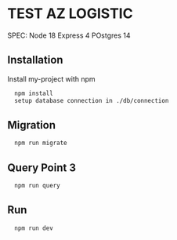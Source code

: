 
# TEST AZ LOGISTIC

SPEC: 
Node 18
Express 4
POstgres 14





## Installation

Install my-project with npm

```bash
  npm install
  setup database connection in ./db/connection
```

 ## Migration



```bash
  npm run migrate
```
    

 ## Query Point 3


```bash
  npm run query
```
    

        

 ## Run

```bash
  npm run dev
```
    

    